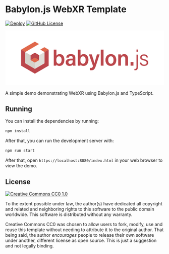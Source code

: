 # Babylon.js WebXR Template

[![Deploy](https://github.com/Symbitic/babylonjs-webxr-template/actions/workflows/deploy.yml/badge.svg)](https://github.com/Symbitic/babylonjs-webxr-template/actions/workflows/deploy.yml)
[![GitHub License](https://img.shields.io/github/license/Symbitic/babylonjs-webxr-template)](https://github.com/Symbitic/babylonjs-webxr-template/blob/master/LICENSE)

[![Babylon.js](assets/logo.png)](https://www.babylonjs.com/)

A simple demo demonstrating WebXR using Babylon.js and TypeScript.

## Running 

You can install the dependencies by running:
```bash
npm install
```

After that, you can run the development server with:
```bash
npm run start
```

After that, open `https://localhost:8080/index.html` in your web browser to view the demo.

## License

[![Creative Commons CC0 1.0](https://i.creativecommons.org/p/zero/1.0/88x31.png)](https://creativecommons.org/publicdomain/zero/1.0/)

To the extent possible under law, the author(s) have dedicated all copyright and related and neighboring rights to this software to the public domain worldwide. This software is distributed without any warranty.

Creative Commons CC0 was chosen to allow users to fork, modify, use and reuse this template without needing to attribute it to the original author. That being said, the author *encourages* people to release their own software under another, different license as open source. This is just a suggestion and not legally binding.
